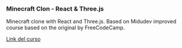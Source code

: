 ### Minecraft Clon - React & Three.js

Minecraft clone with React and Three.js. Based on Midudev improved course based on the original by FreeCodeCamp.

[Link del curso](https://www.youtube.com/watch?v=dm7nfe3bOE4)
